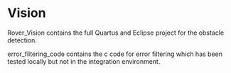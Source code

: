 # Vision
Rover_Vision contains the full Quartus and Eclipse project for the obstacle detection.

error_filtering_code contains the c code for error filtering which has been tested locally but not in the integration environment.
